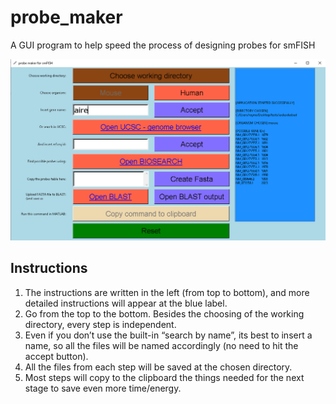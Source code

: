 # probe_maker
A GUI program to help speed the process of designing probes for smFISH

![plot](Capture.PNG)

## Instructions

1.	The instructions are written in the left (from top to bottom), and more detailed instructions will appear at the blue label.
2.	Go from the top to the bottom. Besides the choosing of the working directory, every step is independent.
3.	Even if you don’t use the built-in “search by name”, its best to insert a name, so all the files will be named accordingly (no need to hit the accept button).
4.	All the files from each step will be saved at the chosen directory.
5.	Most steps will copy to the clipboard the things needed for the next stage to save even more time/energy.
